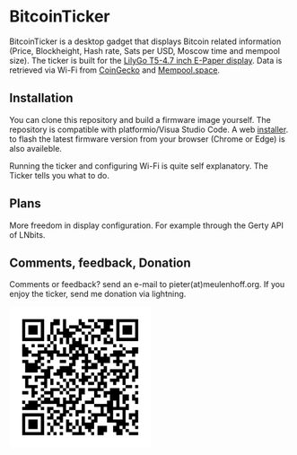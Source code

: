 # BitcoinTicker

BitcoinTicker is a desktop gadget that displays Bitcoin related information (Price, Blockheight, Hash rate, Sats per USD, Moscow time and mempool size). The ticker is built for the [LilyGo T5-4.7 inch E-Paper display](http://www.lilygo.cn/prod_view.aspx?TypeId=50061&Id=1384&FId=t3:50061:3). Data is retrieved via Wi-Fi from [CoinGecko](https://coingecko.com) and [Mempool.space](https://mempool.space).

## Installation

You can clone this repository and build a firmware image yourself. The repository is compatible with platformio/Visua Studio Code. A web [installer](https://pieterjm.github.io/BitcoinTicker/installer/).  to flash the latest firmware version from your browser (Chrome or Edge) is also availeble.

Running the ticker and configuring Wi-Fi is quite self explanatory. The Ticker tells you what to do.

## Plans

More freedom in display configuration. For example through the Gerty API of LNbits. 

## Comments, feedback, Donation

Comments or feedback? send an e-mail to pieter(at)meulenhoff.org. If you enjoy the ticker, send me donation via lightning.

<img width=50% src="donation.png">


